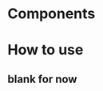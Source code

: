 # Components
 ## <AddPersonForm />
 ## <ContactManager />
 ## <PeopleList />

# How to use
## blank for now
